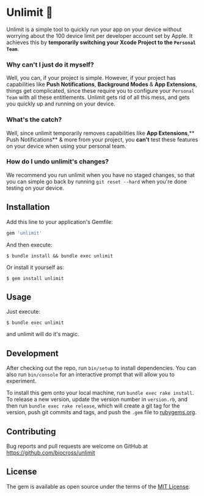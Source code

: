 # Unlimit 🚀

Unlimit is a simple tool to quickly run your app on your device without worrying about the 100 device limit per developer account set by Apple. It achieves this by **temporarily switching your Xcode Project to the `Personal Team`**.

### Why can't I just do it myself?

Well, you can, if your project is simple. However, if your project has capabilities like **Push Notifications**, **Background Modes** & **App Extensions**, things get complicated, since these require you to configure your `Personal Team` with all these entitlements. Unlimit gets rid of all this mess, and gets you quickly up and running on your device.

### What's the catch?

Well, since unlimit temporarily removes capabilities like **App Extensions**,** Push Notifications** & more from your project, you **can't** test these features on your device when using your personal team.

### How do I undo unlimit's changes?

We recommend you run unlimit when you have no staged changes, so that you can simple go back by running `git reset --hard` when you're done testing on your device.

## Installation

Add this line to your application's Gemfile:

```ruby
gem 'unlimit'
```

And then execute:

    $ bundle install && bundle exec unlimit

Or install it yourself as:

    $ gem install unlimit

## Usage

Just execute:

    $ bundle exec unlimit

and unlimit will do it's magic.

## Development

After checking out the repo, run `bin/setup` to install dependencies. You can also run `bin/console` for an interactive prompt that will allow you to experiment.

To install this gem onto your local machine, run `bundle exec rake install`. To release a new version, update the version number in `version.rb`, and then run `bundle exec rake release`, which will create a git tag for the version, push git commits and tags, and push the `.gem` file to [rubygems.org](https://rubygems.org).

## Contributing

Bug reports and pull requests are welcome on GitHub at https://github.com/biocross/unlimit

## License

The gem is available as open source under the terms of the [MIT License](https://opensource.org/licenses/MIT).
